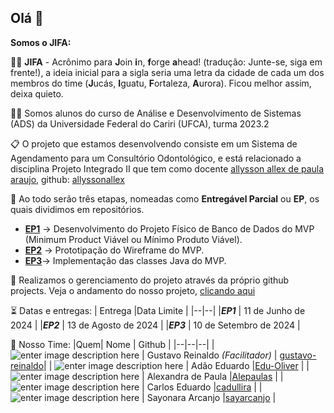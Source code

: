 ## Olá 👋

**Somos o JIFA:**

🙋‍♀️ **JIFA** - Acrônimo para **J**oin **i**n, **f**orge **a**head! (tradução: Junte-se, siga em frente!), a ideia inicial para a sigla seria uma letra da cidade de cada um dos membros do time (**J**ucás, **I**guatu, **F**ortaleza, **A**urora). Ficou melhor assim, deixa quieto.

👩‍💻 Somos alunos do curso de Análise e Desenvolvimento de Sistemas (ADS) da Universidade Federal do Cariri (UFCA), turma 2023.2

📋 O projeto que estamos desenvolvendo consiste em um Sistema de Agendamento para um Consultório Odontológico, e está relacionado a disciplina Projeto Integrado II que tem como docente [allysson allex de paula araujo](https://sig.ufca.edu.br/sigaa/public/docente/portal.jsf?siape=1362431), github: [allyssonallex](https://github.com/allyssonallex)

🏅 Ao todo serão três etapas, nomeadas como **Entregável Parcial** ou **EP**, os quais dividimos em repositórios.

 - [**EP1**](https://github.com/jifa-team/ep1-pi2) -> Desenvolvimento do Projeto Físico de Banco de Dados do MVP (Minimum Product Viável ou Mínimo Produto Viável).
 - [**EP2**](https://github.com/jifa-team/ep2-pi2) -> Prototipação do Wireframe do MVP.
 - [**EP3**](https://github.com/jifa-team/entregavel-parcial-3)-> Implementação das classes Java do MVP.

📌 Realizamos o gerenciamento do projeto através da próprio github projects. Veja o andamento do nosso projeto, [clicando aqui](https://github.com/orgs/jifa-team/projects/1)

⏳ Datas e entregas:
| Entrega |Data Limite |
|--|--|
|***EP1***  | 11 de Junho de 2024 |
|***EP2***  | 13 de Agosto de 2024 |
|***EP3***  | 10 de Setembro de 2024 |

🔗 Nosso Time:
|Quem| Nome | Github |
|--|--|--|
| ![enter image description here](https://ava.ufca.edu.br/pluginfile.php/47618/user/icon/moove/f1?rev=383266) | Gustavo Reinaldo *(Facilitador)*  | [gustavo-reinaldo](https://github.com/gustavo-reinaldo)|
| ![enter image description here](https://ava.ufca.edu.br/pluginfile.php/47615/user/icon/moove/f1?rev=578527) | Adão Eduardo  |[Edu-Oliver](https://github.com/LabIsDu) |
| ![enter image description here](https://ava.ufca.edu.br/pluginfile.php/50933/user/icon/moove/f1?rev=633890) | Alexandra de Paula  |[Alepaulas](https://github.com/Alepaulas) |
| ![enter image description here](https://ava.ufca.edu.br/pluginfile.php/47628/user/icon/moove/f1?rev=383871) | Carlos Eduardo  |[cadullira](https://github.com/cadullira) |
| ![enter image description here](https://ava.ufca.edu.br/pluginfile.php/47617/user/icon/moove/f1?rev=402000) | Sayonara Arcanjo  |[sayarcanjo](https://github.com/sayarcanjo) |

 



